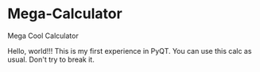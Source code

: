 # Mega-Calculator
Mega Cool Calculator


Hello, world!!! This is my first experience in PyQT. You can use this calc as usual. Don't try to break it.
